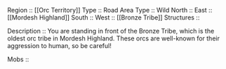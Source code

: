Region :: [[Orc Territory]]
Type :: Road
Area Type :: Wild
North :: 
East :: [[Mordesh Highland]]
South :: 
West :: [[Bronze Tribe]]
Structures ::

Description :: You are standing in front of the Bronze Tribe, which is the oldest orc tribe in Mordesh Highland. These orcs are well-known for their aggression to human, so be careful!

Mobs :: 